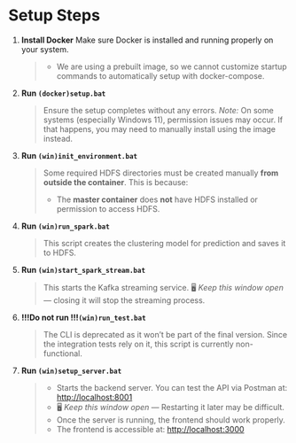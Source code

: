 
# Setup Steps

1. **Install Docker**
   Make sure Docker is installed and running properly on your system.
   > * We are using a prebuilt image, so we cannot customize startup commands to automatically setup with docker-compose.

2. **Run `(docker)setup.bat`**

   > Ensure the setup completes without any errors.
   > *Note:* On some systems (especially Windows 11), permission issues may occur. If that happens, you may need to manually install using the image instead.

3. **Run `(win)init_environment.bat`**
   > Some required HDFS directories must be created manually **from outside the container**.
   > This is because:
   > * The **master container** does **not** have HDFS installed or permission to access HDFS.
   
4. **Run `(win)run_spark.bat`**

   > This script creates the clustering model for prediction and saves it to HDFS.

5. **Run `(win)start_spark_stream.bat`**

   > This starts the Kafka streaming service.
   > 🖥 *Keep this window open* — closing it will stop the streaming process.

6. **!!!Do not run !!!`(win)run_test.bat`**

   > The CLI is deprecated as it won’t be part of the final version. Since the integration tests rely on it, this script is currently non-functional.
   


7. **Run `(win)setup_server.bat`**

   > * Starts the backend server. You can test the API via Postman at: [http://localhost:8001](http://localhost:8001)
   > * 🖥 *Keep this window open* — Restarting it later may be difficult.
   > * Once the server is running, the frontend should work properly.
   > * The frontend is accessible at: [http://localhost:3000](http://localhost:3000)

